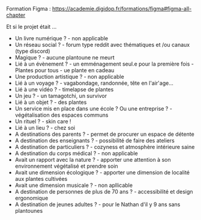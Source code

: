 Formation Figma : https://academie.digidop.fr/formations/figma#figma-all-chapter

Et si le projet était …

- Un livre numérique ? - non applicable
- Un réseau social ? - forum type reddit avec thématiques et /ou canaux (type discord)
- Magique ? - aucune plantoune ne meurt
- Lié à un évènement ? - un emménagement seul.e pour la première fois - Plantes pour tous - ue plante en cadeau
- Une production artistique ? - non applicable
- Lié à un voyage ? - vagabondage, randonnée, tête en l'air'age...
- Lié à une vidéo ? - timelapse de plantes
- Un jeu ? - un tamagotchi, un survivor
- Lié à un objet ? - des plantes
- Un service mis en place dans une école ? Ou une entreprise ? - végétalisation des espaces communs
- Un rituel ? - skin care !
- Lié à un lieu ? - chez soi
- A destinations des parents ? - permet de procurer un espace de détente
- A destination des enseignants ? - possibilité de faire des ateliers
- A destination de particuliers ? - cozyness et atmosphère intérieure saine
- A destination du corps médical ? - non applicable
- Avait un rapport avec la nature ? - apporter une attention à son environnement végétalisé et prendre soin
- Avait une dimension écologique ? - apporter une dimension de localité aux plantes cultivées
- Avait une dimension musicale ? - non apllicable
- A destination de personnes de plus de 70 ans ? - accessibilité et design ergonomique
- A destination de jeunes adultes ? - pour le Nathan d'il y 9 ans sans plantounes

